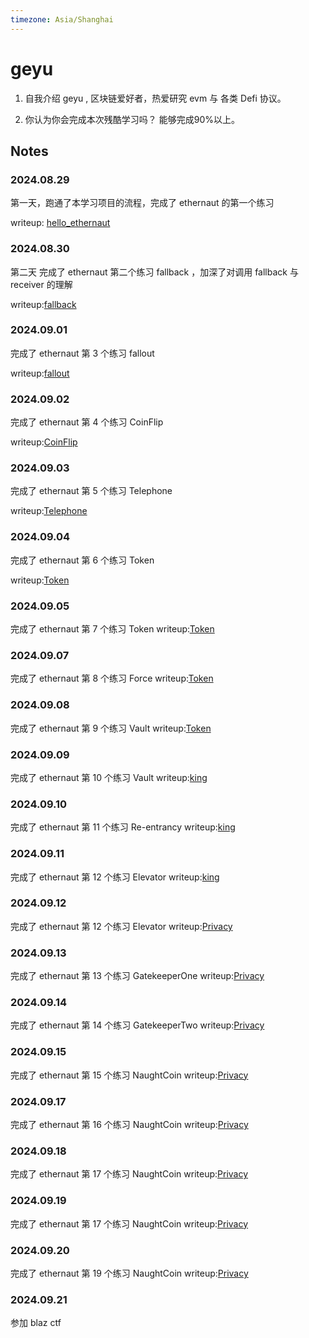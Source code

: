 ```yaml
---
timezone: Asia/Shanghai 
---
```


# geyu

1. 自我介绍
geyu , 区块链爱好者，热爱研究 evm 与 各类 Defi 协议。

2. 你认为你会完成本次残酷学习吗？
能够完成90%以上。

## Notes

<!-- Content_START -->

### 2024.08.29

第一天，跑通了本学习项目的流程，完成了 ethernaut 的第一个练习

writeup: [hello_ethernaut](./Writeup/geyu/writeup/00_HelloEthernaut.md) 

### 2024.08.30
第二天 完成了 ethernaut 第二个练习 fallback ，加深了对调用 fallback 与 receiver 的理解

writeup:[fallback](./Writeup/geyu/writeup/01_fallback.md)

### 2024.09.01
完成了 ethernaut 第 3 个练习 fallout 

writeup:[fallout](./Writeup/geyu/writeup/02_fallout.md)

### 2024.09.02
完成了 ethernaut 第 4 个练习 CoinFlip

writeup:[CoinFlip](./Writeup/geyu/writeup/03_CoinFlip.md)
### 2024.09.03
完成了 ethernaut 第 5 个练习 Telephone

writeup:[Telephone](./Writeup/geyu/writeup/04_Telephone.md)
### 2024.09.04
完成了 ethernaut 第 6 个练习 Token

writeup:[Token](./Writeup/geyu/writeup/05_Token.md)

### 2024.09.05
完成了 ethernaut 第 7 个练习 Token
writeup:[Token](./Writeup/geyu/writeup/06_Delegation.md)
### 2024.09.07
完成了 ethernaut 第 8 个练习 Force
writeup:[Token](./Writeup/geyu/writeup/07_Force.md)
### 2024.09.08
完成了 ethernaut 第 9 个练习 Vault
writeup:[Token](./Writeup/geyu/writeup/08_Vault.md)
### 2024.09.09
完成了 ethernaut 第 10 个练习 Vault
writeup:[king ](./Writeup/geyu/writeup/09_King.md)
### 2024.09.10
完成了 ethernaut 第 11 个练习 Re-entrancy
writeup:[king ](./Writeup/geyu/writeup/10_Re-entrancy.md)
### 2024.09.11
完成了 ethernaut 第 12 个练习 Elevator
writeup:[king ](./Writeup/geyu/writeup/11_Elevator.md)
### 2024.09.12
完成了 ethernaut 第 12 个练习 Elevator
writeup:[Privacy](./Writeup/geyu/writeup/12_Privacy.md)
### 2024.09.13
完成了 ethernaut 第 13 个练习 GatekeeperOne
writeup:[Privacy](./Writeup/geyu/writeup/13_GatekeeperOne.md)
### 2024.09.14
完成了 ethernaut 第 14 个练习 GatekeeperTwo
writeup:[Privacy](./Writeup/geyu/writeup/14_GatekeeperTwo.md)
### 2024.09.15
完成了 ethernaut 第 15 个练习 NaughtCoin
writeup:[Privacy](./Writeup/geyu/writeup/15_NaughtCoin.md)
### 2024.09.17
完成了 ethernaut 第 16 个练习 NaughtCoin
writeup:[Privacy](./Writeup/geyu/writeup/16_Preservation.md)
### 2024.09.18
完成了 ethernaut 第 17 个练习 NaughtCoin
writeup:[Privacy](./Writeup/geyu/writeup/17_Recovery.md)

### 2024.09.19
完成了 ethernaut 第 17 个练习 NaughtCoin
writeup:[Privacy](./Writeup/geyu/writeup/18_MagicNumber.md)

### 2024.09.20
完成了 ethernaut 第 19 个练习 NaughtCoin
writeup:[Privacy](./Writeup/geyu/writeup/19_AlienCodex.md)

### 2024.09.21
参加 blaz ctf 
<!-- Content_END -->
